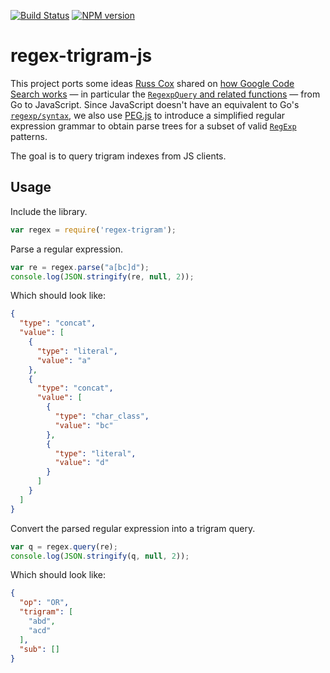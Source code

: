 [![Build Status](https://travis-ci.org/bfulton/regex-trigram-js.svg)](https://travis-ci.org/bfulton/regex-trigram-js)
[![NPM version](https://badge.fury.io/js/regex-trigram.svg)](https://www.npmjs.org/package/regex-trigram)

regex-trigram-js
================

This project ports some ideas [Russ Cox](http://swtch.com/~rsc/) shared on
[how Google Code Search works](http://swtch.com/~rsc/regexp/regexp4.html) — in
particular the [`RegexpQuery` and related functions](https://code.google.com/p/codesearch/source/browse/index/regexp.go) —
from Go to JavaScript. Since JavaScript doesn't have an equivalent to Go's [`regexp/syntax`](http://golang.org/pkg/regexp/syntax/),
we also use [PEG.js](http://pegjs.majda.cz/) to introduce a simplified regular
expression grammar to obtain parse trees for a subset of valid [`RegExp`](https://developer.mozilla.org/en-US/docs/Web/JavaScript/Reference/Global_Objects/RegExp)
patterns.

The goal is to query trigram indexes from JS clients.

Usage
-----

Include the library.

```javascript
var regex = require('regex-trigram');
```

Parse a regular expression.

```javascript
var re = regex.parse("a[bc]d");
console.log(JSON.stringify(re, null, 2));
```

Which should look like:

```json
{
  "type": "concat",
  "value": [
    {
      "type": "literal",
      "value": "a"
    },
    {
      "type": "concat",
      "value": [
        {
          "type": "char_class",
          "value": "bc"
        },
        {
          "type": "literal",
          "value": "d"
        }
      ]
    }
  ]
}
```

Convert the parsed regular expression into a trigram query.

```javascript
var q = regex.query(re);
console.log(JSON.stringify(q, null, 2));
```

Which should look like:

```json
{
  "op": "OR",
  "trigram": [
    "abd",
    "acd"
  ],
  "sub": []
}
```
